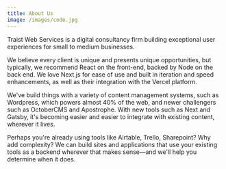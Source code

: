 ```yaml
---
title: About Us
image: /images/code.jpg
---
```


Traist Web Services is a digital consultancy firm building exceptional user experiences for small to medium businesses.

We believe every client is unique and presents unique opportunities, but typically, we recommend React on the front-end, backed by Node on the back end. We love Next.js for ease of use and built in iteration and speed enhancements, as well as their integration with the Vercel platform.

We've build things with a variety of content management systems, such as Wordpress, which powers almost 40% of the web, and newer challengers such as OctoberCMS and Apostrophe. With new tools such as Next and Gatsby, it's becoming easier and easier to integrate with existing content, wherever it lives.

Perhaps you're already using tools like Airtable, Trello, Sharepoint? Why add complexity? We can build sites and applications that use your existing tools as a backend wherever that makes sense—and we'll help you determine when it does. 
